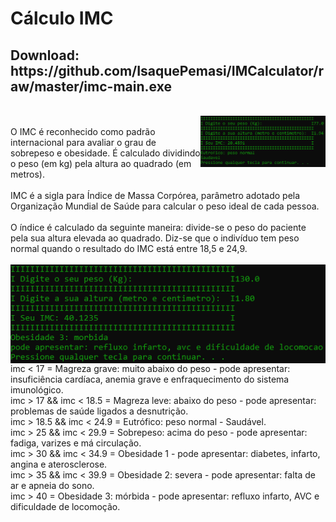 <h1>Cálculo IMC</h1>
<h2>Download: https://github.com/IsaquePemasi/IMCalculator/raw/master/imc-main.exe</h2> 
<br>
<img src = "/img/exemplo-peso-normal.png" min-width="200px" max-width="200px" width="200px" align="right" alt="peso normal" >
<br>
O IMC é reconhecido como padrão internacional para avaliar o grau de sobrepeso e obesidade. É calculado dividindo o peso (em kg) pela altura ao quadrado (em metros).
<br>
<br>
IMC é a sigla para Índice de Massa Corpórea, parâmetro adotado pela Organização Mundial de Saúde para calcular o peso ideal de cada pessoa.
<br>
<br>
O índice é calculado da seguinte maneira: divide-se o peso do paciente pela sua altura elevada ao quadrado. Diz-se que o indivíduo tem peso normal quando o resultado do IMC está entre 18,5 e 24,9.
<br>
<br>
<img src = "/img/exemplo-obeso-morbido.png" alt="obeso-morbido" align="center">
<br>
imc < 17 = Magreza grave: muito abaixo do peso - pode apresentar: insuficiência cardíaca, anemia grave e enfraquecimento do sistema imunológico.
<br>
imc > 17 && imc < 18.5 = Magreza leve: abaixo do peso - pode apresentar: problemas de saúde ligados a desnutrição.
<br>
imc > 18.5 && imc < 24.9 = Eutrófico: peso normal - Saudável.
<br>
imc > 25 && imc < 29.9 = Sobrepeso: acima do peso - pode apresentar: fadiga, varizes e má circulação.
<br>
imc > 30 && imc < 34.9 = Obesidade 1 - pode apresentar: diabetes, infarto, angina e aterosclerose.
<br>
imc > 35 && imc < 39.9 = Obesidade 2: severa - pode apresentar: falta de ar e apneia do sono.
<br>
imc > 40 = Obesidade 3: mórbida - pode apresentar: refluxo infarto, AVC e dificuldade de locomoção.